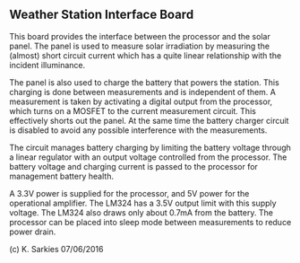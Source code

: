 Weather Station Interface Board
-------------------------------

This board provides the interface between the processor and the solar panel.
The panel is used to measure solar irradiation by measuring the (almost) short
circuit current which has a quite linear relationship with the incident
illuminance.

The panel is also used to charge the battery that powers the station. This
charging is done between measurements and is independent of them. A measurement
is taken by activating a digital output from the processor, which turns on a
MOSFET to the current measurement circuit. This effectively shorts out the
panel. At the same time the battery charger circuit is disabled to avoid any
possible interference with the measurements.

The circuit manages battery charging by limiting the battery voltage through
a linear regulator with an output voltage controlled from the processor. The
battery voltage and charging current is passed to the processor for management
battery health.

A 3.3V power is supplied for the processor, and 5V power for the operational
amplifier. The LM324 has a 3.5V output limit with this supply voltage. The
LM324 also draws only about 0.7mA from the battery. The processor can be placed
into sleep mode between measurements to reduce power drain.

(c) K. Sarkies 07/06/2016

